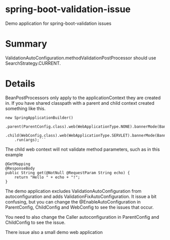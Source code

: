 # spring-boot-validation-issue
Demo application for spring-boot-validation issues

# Summary
ValidationAutoConfiguration.methodValidationPostProcessor should use SearchStrategy.CURRENT.

# Details
BeanPostProcessors only apply to the applicationContext they are created in.
If you have shared classpath with a parent and child context created something like this.

```
new SpringApplicationBuilder()
    .parent(ParentConfig.class).web(WebApplicationType.NONE).bannerMode(Banner.Mode.OFF)
    .child(WebConfig.class).web(WebApplicationType.SERVLET).bannerMode(Banner.Mode.OFF)
    .run(args);```

```
The child web context will not validate method parameters, such as in this example

```
@GetMapping
@ResponseBody
public String get(@NotNull @RequestParam String echo) {
    return "Hello " + echo + "!";
}
```
The demo application excludes ValidationAutoConfiguration from autoconfiguration and adds ValidationFixAutoConfiguration.
It issue a bit confusing, but you can change the @EnableAutoConfiguration in ParentConfig, ChildConfig and WebConfig
to see the issues that occur.

You need to also change the Caller autoconfiguration in ParentConfig and ChildConfig to see the issue.

There issue also a small demo web application




